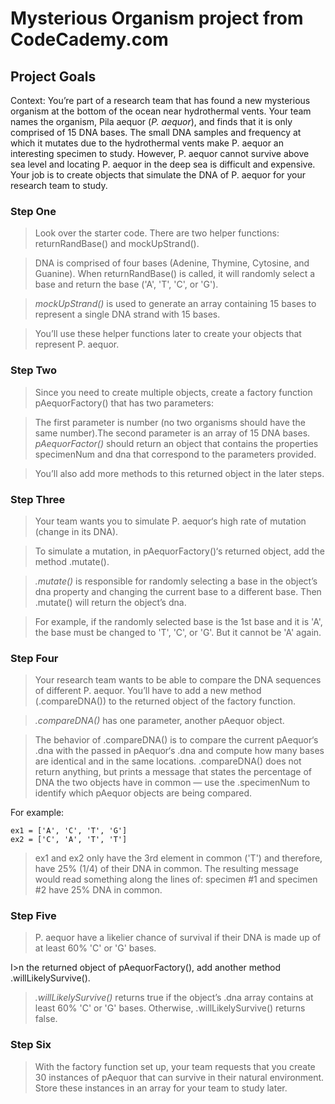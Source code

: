 # Mysterious Organism project from CodeCademy.com

## Project Goals

Context: You’re part of a research team that has found a new mysterious organism at the bottom of the ocean near hydrothermal vents. Your team names the organism, Pila aequor (_P. aequor_), and finds that it is only comprised of 15 DNA bases. The small DNA samples and frequency at which it mutates due to the hydrothermal vents make P. aequor an interesting specimen to study. However, P. aequor cannot survive above sea level and locating P. aequor in the deep sea is difficult and expensive. Your job is to create objects that simulate the DNA of P. aequor for your research team to study.

### Step One
>Look over the starter code. There are two helper functions: returnRandBase() and mockUpStrand().

>DNA is comprised of four bases (Adenine, Thymine, Cytosine, and Guanine). When returnRandBase() is called, it will randomly select a base and return the base ('A', 'T', 'C', or 'G').

>*mockUpStrand()* is used to generate an array containing 15 bases to represent a single DNA strand with 15 bases.

>You’ll use these helper functions later to create your objects that represent P. aequor.

### Step Two
>Since you need to create multiple objects, create a factory function pAequorFactory() that has two parameters:

>The first parameter is number (no two organisms should have the same number).The second parameter is an array of 15 DNA bases. *pAequorFactor()* should return an object that contains the properties specimenNum and dna that correspond to the parameters provided.

>You’ll also add more methods to this returned object in the later steps.

### Step Three
>Your team wants you to simulate P. aequor‘s high rate of mutation (change in its DNA).

>To simulate a mutation, in pAequorFactory()‘s returned object, add the method .mutate().

>*.mutate()* is responsible for randomly selecting a base in the object’s dna property and changing the current base to a different base. Then .mutate() will return the object’s dna.

>For example, if the randomly selected base is the 1st base and it is 'A', the base must be changed to 'T', 'C', or 'G'. But it cannot be 'A' again.

### Step Four
>Your research team wants to be able to compare the DNA sequences of different P. aequor. You’ll have to add a new method (.compareDNA()) to the returned object of the factory function.

>*.compareDNA()* has one parameter, another pAequor object.

>The behavior of .compareDNA() is to compare the current pAequor‘s .dna with the passed in pAequor‘s .dna and compute how many bases are identical and in the same locations. .compareDNA() does not return anything, but prints a message that states the percentage of DNA the two objects have in common — use the .specimenNum to identify which pAequor objects are being compared.

For example:

```
ex1 = ['A', 'C', 'T', 'G']
ex2 = ['C', 'A', 'T', 'T']
```
>ex1 and ex2 only have the 3rd element in common ('T') and therefore, have 25% (1/4) of their DNA in common. The resulting message would read something along the lines of: specimen #1 and specimen #2 have 25% DNA in common.

### Step Five
>P. aequor have a likelier chance of survival if their DNA is made up of at least 60% 'C' or 'G' bases.

I>n the returned object of pAequorFactory(), add another method .willLikelySurvive().

>*.willLikelySurvive()* returns true if the object’s .dna array contains at least 60% 'C' or 'G' bases. Otherwise, .willLikelySurvive() returns false.

### Step Six
>With the factory function set up, your team requests that you create 30 instances of pAequor that can survive in their natural environment. Store these instances in an array for your team to study later.